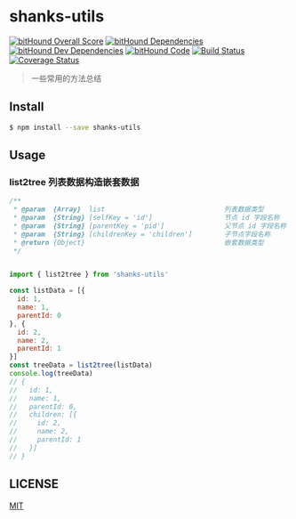 # shanks-utils

[![bitHound Overall Score](https://www.bithound.io/github/lianruhe/utils/badges/score.svg)](https://www.bithound.io/github/lianruhe/utils)
[![bitHound Dependencies](https://www.bithound.io/github/lianruhe/utils/badges/dependencies.svg)](https://www.bithound.io/github/lianruhe/utils/master/dependencies/npm)
[![bitHound Dev Dependencies](https://www.bithound.io/github/lianruhe/utils/badges/devDependencies.svg)](https://www.bithound.io/github/lianruhe/utils/master/dependencies/npm)
[![bitHound Code](https://www.bithound.io/github/lianruhe/utils/badges/code.svg)](https://www.bithound.io/github/lianruhe/utils)
[![Build Status](https://travis-ci.org/lianruhe/utils.svg?branch=master)](https://travis-ci.org/lianruhe/utils)
[![Coverage Status](https://coveralls.io/repos/github/lianruhe/utils/badge.svg?branch=master)](https://coveralls.io/github/lianruhe/utils?branch=master)

> 一些常用的方法总结

## Install

```bash
$ npm install --save shanks-utils
```

## Usage

### list2tree 列表数据构造嵌套数据

```js
/**
 * @param  {Array}  list                              列表数据类型
 * @param  {String} [selfKey = 'id']                  节点 id 字段名称
 * @param  {String} [parentKey = 'pid']               父节点 id 字段名称
 * @param  {String} [childrenKey = 'children']        子节点字段名称
 * @return {Object}                                   嵌套数据类型
 */
```

```js

import { list2tree } from 'shanks-utils'

const listData = [{
  id: 1,
  name: 1,
  parentId: 0
}, {
  id: 2,
  name: 2,
  parentId: 1
}]
const treeData = list2tree(listData)
console.log(treeData)
// {
//   id: 1,
//   name: 1,
//   parentId: 0,
//   children: [{
//     id: 2,
//     name: 2,
//     parentId: 1
//   }]
// }

```

## LICENSE

[MIT](https://github.com/lianruhe/utils/blob/master/LICENSE)
